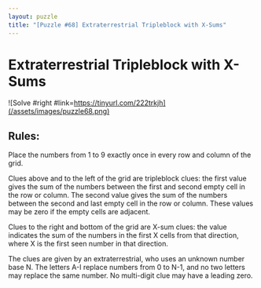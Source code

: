 ```yaml
---
layout: puzzle
title: "[Puzzle #68] Extraterrestrial Tripleblock with X-Sums"
---
```


# Extraterrestrial Tripleblock with X-Sums

![Solve #right #link=https://tinyurl.com/222trkjh](/assets/images/puzzle68.png)

## Rules:

Place the numbers from 1 to 9 exactly once in every row and column of the grid.

Clues above and to the left of the grid are tripleblock clues: the first value gives the sum of the numbers between the first and second empty cell in the row or column. The second value gives the sum of the numbers between the second and last empty cell in the row or column. These values may be zero if the empty cells are adjacent.

Clues to the right and bottom of the grid are X-sum clues: the value indicates the sum of the numbers in the first X cells from that direction, where X is the first seen number in that direction.

The clues are given by an extraterrestrial, who uses an unknown number base N. The letters A-I replace numbers from 0 to N-1, and no two letters may replace the same number. No multi-digit clue may have a leading zero. 